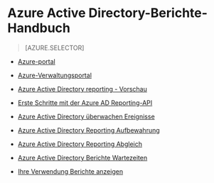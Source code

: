 <properties
   pageTitle="Azure Active Directory Berichtshandbuch | Microsoft Azure"
   description="Ein Leitfaden mit allen Artikeln Azure Active Directory Reporting"
   services="active-directory"
   documentationCenter=""
   authors="dhanyahk"
   manager="femila"
   editor=""/>

<tags
   ms.service="active-directory"
   ms.devlang="na"
   ms.topic="article"
   ms.tgt_pltfrm="na"
   ms.workload="identity"
   ms.date="10/24/2016"
   ms.author="femila"/>


# <a name="azure-active-directory-reporting-guide"></a>Azure Active Directory-Berichte-Handbuch

> [AZURE.SELECTOR]
- [Azure-portal](active-directory-reporting-azure-portal.md)
- [Azure-Verwaltungsportal](active-directory-reporting-guide.md)

 - [Azure Active Directory reporting - Vorschau](active-directory-reporting-azure-portal.md)
 - [Erste Schritte mit der Azure AD Reporting-API](active-directory-reporting-api-getting-started.md)
 - [Azure Active Directory überwachen Ereignisse](active-directory-reporting-audit-events.md)
 - [Azure Active Directory Reporting Aufbewahrung](active-directory-reporting-retention.md)
 - [Azure Active Directory Reporting Abgleich](active-directory-reporting-backfill.md)
 - [Azure Active Directory Berichte Wartezeiten](active-directory-reporting-latencies.md)
 - [Ihre Verwendung Berichte anzeigen](active-directory-view-access-usage-reports.md)
